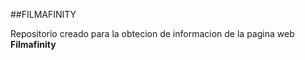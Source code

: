 
##FILMAFINITY 

Repositorio creado para la obtecion de informacion de la pagina web **Filmafinity**




